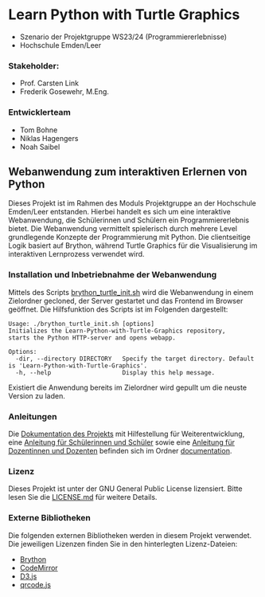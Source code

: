 # Learn Python with Turtle Graphics
- Szenario der Projektgruppe WS23/24 (Programmiererlebnisse)
- Hochschule Emden/Leer

### Stakeholder: 
- Prof. Carsten Link
- Frederik Gosewehr, M.Eng.
### Entwicklerteam
- Tom Bohne
- Niklas Hagengers
- Noah Saibel


## Webanwendung zum interaktiven Erlernen von Python
Dieses Projekt ist im Rahmen des Moduls Projektgruppe an der Hochschule Emden/Leer entstanden.
Hierbei handelt es sich um eine interaktive Webanwendung, die Schülerinnen und Schülern ein Programmiererlebnis bietet. Die Webanwendung vermittelt spielerisch durch mehrere Level grundlegende Konzepte der Programmierung mit Python.
Die clientseitige Logik basiert auf Brython, während Turtle Graphics für die Visualisierung im interaktiven Lernprozess verwendet wird.

### Installation und Inbetriebnahme der Webanwendung
Mittels des Scripts [brython_turtle_init.sh](./scripts/brython_turtle_init.sh) wird die Webanwendung in einem Zielordner gecloned, der Server gestartet und das Frontend im Browser geöffnet. Die Hilfsfunktion des Scripts ist im Folgenden dargestellt:
```
Usage: ./brython_turtle_init.sh [options]
Initializes the Learn-Python-with-Turtle-Graphics repository, 
starts the Python HTTP-server and opens webapp.

Options:
  -dir, --directory DIRECTORY   Specify the target directory. Default is 'Learn-Python-with-Turtle-Graphics'.
  -h, --help                    Display this help message.
```
Existiert die Anwendung bereits im Zielordner wird gepullt um die neuste Version zu laden.

### Anleitungen
Die [Dokumentation des Projekts](./documentation/Dokumentation.pdf) mit Hilfestellung für Weiterentwicklung, eine [Anleitung für Schülerinnen und Schüler](./documentation/Schüler-PDF.pdf) sowie eine [Anleitung für Dozentinnen und Dozenten](./documentation/Lehrer-PDF.pdf) befinden sich im Ordner [documentation](./documentation).


### Lizenz
Dieses Projekt ist unter der GNU General Public License lizensiert. Bitte lesen Sie die [LICENSE.md](./LICENSE.md) für weitere Details.

### Externe Bibliotheken
Die folgenden externen Bibliotheken werden in diesem Projekt verwendet. Die jeweiligen Lizenzen finden Sie in den hinterlegten Lizenz-Dateien:

- [Brython](./lib/brython/LICENSE)
- [CodeMirror](./lib/codemirror/LICENSE)
- [D3.js](./lib/d3/LICENSE)
- [qrcode.js](./lib/qrcode/LICENSE)
